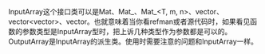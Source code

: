 InputArray这个接口类可以是Mat、Mat_<T>、Mat_<T, m, n>、vector<T>、vector<vector<T>>、vector<Mat>。也就意味着当你看refman或者源代码时，如果看见函数的参数类型是InputArray型时，把上诉几种类型作为参数都是可以的。
OutputArray是InputArray的派生类。使用时需要注意的问题和InputArray一样。
